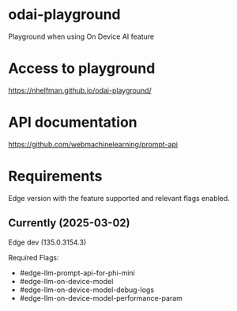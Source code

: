 # odai-playground
Playground when using On Device AI feature

# Access to playground
https://nhelfman.github.io/odai-playground/

# API documentation
https://github.com/webmachinelearning/prompt-api

# Requirements
Edge version with the feature supported and relevant flags enabled.

## Currently (2025-03-02)
Edge dev (135.0.3154.3)

Required Flags:

* #edge-llm-prompt-api-for-phi-mini
* #edge-llm-on-device-model
* #edge-llm-on-device-model-debug-logs
* #edge-llm-on-device-model-performance-param